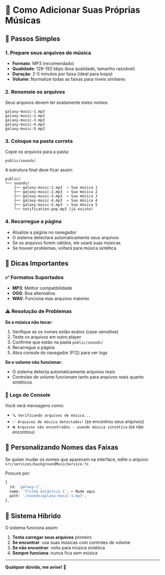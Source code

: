 # 🎵 Como Adicionar Suas Próprias Músicas

## 📂 Passos Simples

### 1. **Prepare seus arquivos de música**

- **Formato**: MP3 (recomendado)
- **Qualidade**: 128-192 kbps (boa qualidade, tamanho razoável)
- **Duração**: 2-5 minutos por faixa (ideal para loops)
- **Volume**: Normalize todas as faixas para níveis similares

### 2. **Renomeie os arquivos**

Seus arquivos devem ter exatamente estes nomes:

```
galaxy-music-1.mp3
galaxy-music-2.mp3
galaxy-music-3.mp3
galaxy-music-4.mp3
galaxy-music-5.mp3
```

### 3. **Coloque na pasta correta**

Copie os arquivos para a pasta:

```
public/sounds/
```

A estrutura final deve ficar assim:

```
public/
└── sounds/
    ├── galaxy-music-1.mp3  ← Sua música 1
    ├── galaxy-music-2.mp3  ← Sua música 2
    ├── galaxy-music-3.mp3  ← Sua música 3
    ├── galaxy-music-4.mp3  ← Sua música 4
    ├── galaxy-music-5.mp3  ← Sua música 5
    └── notification-pop.mp3 (já existe)
```

### 4. **Recarregue a página**

- Atualize a página no navegador
- O sistema detectará automaticamente seus arquivos
- Se os arquivos forem válidos, ele usará suas músicas
- Se houver problemas, voltará para música sintética

## 🔧 **Dicas Importantes**

### ✅ **Formatos Suportados**

- **MP3**: Melhor compatibilidade
- **OGG**: Boa alternativa
- **WAV**: Funciona mas arquivos maiores

### ⚠️ **Resolução de Problemas**

**Se a música não tocar:**

1. Verifique se os nomes estão exatos (case-sensitive)
2. Teste os arquivos em outro player
3. Confirme que estão na pasta `public/sounds/`
4. Recarregue a página
5. Abra console do navegador (F12) para ver logs

**Se o volume não funcionar:**

- O sistema detecta automaticamente arquivos reais
- Controles de volume funcionam tanto para arquivos reais quanto sintéticos

### 📝 **Logs do Console**

Você verá mensagens como:

- `🔍 Verificando arquivos de música...`
- `✅ Arquivos de música detectados!` (se encontrou seus arquivos)
- `❌ Arquivos não encontrados - usando música sintética` (se não encontrou)

## 🎨 **Personalizando Nomes das Faixas**

Se quiser mudar os nomes que aparecem na interface, edite o arquivo:
`src/services/backgroundMusicService.ts`

Procure por:

```typescript
{
  id: 'galaxy-1',
  name: 'Trilha Galáctica 1', ← Mude aqui
  path: '/sounds/galaxy-music-1.mp3',
},
```

## 🔄 **Sistema Híbrido**

O sistema funciona assim:

1. **Tenta carregar seus arquivos** primeiro
2. **Se encontrar**: usa suas músicas com controles de volume
3. **Se não encontrar**: volta para música sintética
4. **Sempre funciona**: nunca fica sem música

---

**Qualquer dúvida, me avise! 🎵**
